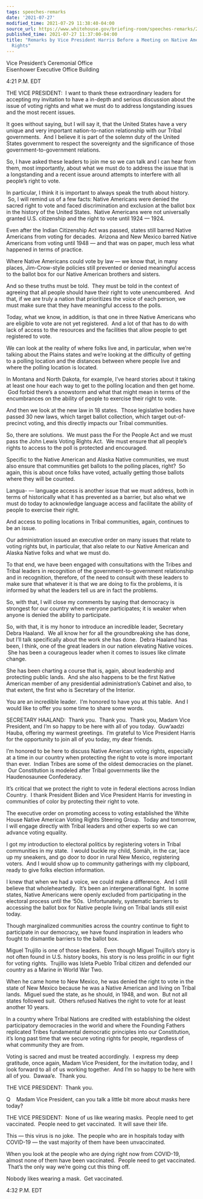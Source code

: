 ```yaml
---
tags: speeches-remarks
date: '2021-07-27'
modified_time: 2021-07-29 11:38:40-04:00
source_url: https://www.whitehouse.gov/briefing-room/speeches-remarks/2021/07/27/remarks-by-vice-president-harris-before-a-meeting-on-native-american-voting-rights/
published_time: 2021-07-27 11:37:00-04:00
title: "Remarks by Vice President Harris Before a Meeting on Native American Voting\_\
  Rights"
---
```

 
Vice President’s Ceremonial Office  
Eisenhower Executive Office Building

4:21 P.M. EDT  
  
THE VICE PRESIDENT:  I want to thank these extraordinary leaders for
accepting my invitation to have a in-depth and serious discussion about
the issue of voting rights and what we must do to address longstanding
issues and the most recent issues.  
  
It goes without saying, but I will say it, that the United States have a
very unique and very important nation-to-nation relationship with our
Tribal governments.  And I believe it is part of the solemn duty of the
United States government to respect the sovereignty and the significance
of those government-to-government relations.  
  
So, I have asked these leaders to join me so we can talk and I can hear
from them, most importantly, about what we must do to address the issue
that is a longstanding and a recent issue around attempts to interfere
with all people’s right to vote.    
  
In particular, I think it is important to always speak the truth about
history.  So, I will remind us of a few facts: Native Americans were
denied the sacred right to vote and faced discrimination and exclusion
at the ballot box in the history of the United States.  Native Americans
were not universally granted U.S. citizenship and the right to vote
until 1924 — 1924.    
  
Even after the Indian Citizenship Act was passed, states still barred
Native Americans from voting for decades.  Arizona and New Mexico barred
Native Americans from voting until 1948 — and that was on paper, much
less what happened in terms of practice.  
  
Where Native Americans could vote by law — we know that, in many places,
Jim-Crow-style policies still prevented or denied meaningful access to
the ballot box for our Native American brothers and sisters.  
  
And so these truths must be told.  They must be told in the context of
agreeing that all people should have their right to vote unencumbered.
 And that, if we are truly a nation that prioritizes the voice of each
person, we must make sure that they have meaningful access to the
polls.  
  
Today, what we know, in addition, is that one in three Native Americans
who are eligible to vote are not yet registered.  And a lot of that has
to do with lack of access to the resources and the facilities that allow
people to get registered to vote.  
  
We can look at the reality of where folks live and, in particular, when
we’re talking about the Plains states and we’re looking at the
difficulty of getting to a polling location and the distances between
where people live and where the polling location is located.  
  
In Montana and North Dakota, for example, I’ve heard stories about it
taking at least one hour each way to get to the polling location and
then get home.  God forbid there’s a snowstorm and what that might mean
in terms of the encumbrances on the ability of people to exercise their
right to vote.   
  
And then we look at the new law in 18 states.  Those legislative bodies
have passed 30 new laws, which target ballot collection, which target
out-of-precinct voting, and this directly impacts our Tribal
communities.   
  
So, there are solutions.  We must pass the For the People Act and we
must pass the John Lewis Voting Rights Act.  We must ensure that all
people’s rights to access to the poll is protected and encouraged.    
  
Specific to the Native American and Alaska Native communities, we must
also ensure that communities get ballots to the polling places, right?
 So again, this is about once folks have voted, actually getting those
ballots where they will be counted.    
  
Langua- — language access is another issue that we must address, both in
terms of historically what it has prevented as a barrier, but also what
we must do today to acknowledge language access and facilitate the
ability of people to exercise their right.    
  
And access to polling locations in Tribal communities, again, continues
to be an issue.   
  
Our administration issued an executive order on many issues that relate
to voting rights but, in particular, that also relate to our Native
American and Alaska Native folks and what we must do.   
  
To that end, we have been engaged with consultations with the Tribes and
Tribal leaders in recognition of the government-to-government
relationship and in recognition, therefore, of the need to consult with
these leaders to make sure that whatever it is that we are doing to fix
the problems, it is informed by what the leaders tell us are in fact the
problems.   
  
So, with that, I will close my comments by saying that democracy is
strongest for our country when everyone participates; it is weaker when
anyone is denied the ability to participate.   
  
So, with that, it is my honor to introduce an incredible leader,
Secretary Debra Haaland.  We all know her for all the groundbreaking she
has done, but I’ll talk specifically about the work she has done.  Debra
Haaland has been, I think, one of the great leaders in our nation
elevating Native voices.  She has been a courageous leader when it comes
to issues like climate change.    
  
She has been charting a course that is, again, about leadership and
protecting public lands.  And she also happens to be the first Native
American member of any presidential administration’s Cabinet and also,
to that extent, the first who is Secretary of the Interior.    
  
You are an incredible leader.  I’m honored to have you at this table.
 And I would like to offer you some time to share some words.  
  
SECRETARY HAALAND:  Thank you.  Thank you.  Thank you, Madam Vice
President, and I’m so happy to be here with all of you today.  Guw’aadzi
Hauba, offering my warmest greetings.  I’m grateful to Vice President
Harris for the opportunity to join all of you today, my dear friends.   
  
I’m honored to be here to discuss Native American voting rights,
especially at a time in our country when protecting the right to vote is
more important than ever.  Indian Tribes are some of the oldest
democracies on the planet.  Our Constitution is modeled after Tribal
governments like the Haudenosaunee Confederacy.    
  
It’s critical that we protect the right to vote in federal elections
across Indian Country.  I thank President Biden and Vice President
Harris for investing in communities of color by protecting their right
to vote.    
  
The executive order on promoting access to voting established the White
House Native American Voting Rights Steering Group.  Today and tomorrow,
I will engage directly with Tribal leaders and other experts so we can
advance voting equality.    
  
I got my introduction to electoral politics by registering voters in
Tribal communities in my state.  I would buckle my child, Somáh, in the
car, lace up my sneakers, and go door to door in rural New Mexico,
registering voters.  And I would show up to community gatherings with my
clipboard, ready to give folks election information.   
  
I knew that when we had a voice, we could make a difference.  And I
still believe that wholeheartedly.  It’s been an intergenerational
fight.  In some states, Native Americans were openly excluded from
participating in the electoral process until the ‘50s.  Unfortunately,
systematic barriers to accessing the ballot box for Native people living
on Tribal lands still exist today.    
  
Though marginalized communities across the country continue to fight to
participate in our democracy, we have found inspiration in leaders who
fought to dismantle barriers to the ballot box.    
  
Miguel Trujillo is one of those leaders.  Even though Miguel Trujillo’s
story is not often found in U.S. history books, his story is no less
prolific in our fight for voting rights.  Trujillo was Isleta Pueblo
Tribal citizen and defended our country as a Marine in World War Two.   
  
When he came home to New Mexico, he was denied the right to vote in the
state of New Mexico because he was a Native American and living on
Tribal lands.  Miguel sued the state, as he should, in 1948, and won.
 But not all states followed suit.  Others refused Natives the right to
vote for at least another 10 years.   
  
In a country where Tribal Nations are credited with establishing the
oldest participatory democracies in the world and where the Founding
Fathers replicated Tribes fundamental democratic principles into our
Constitution, it’s long past time that we secure voting rights for
people, regardless of what community they are from.   
  
Voting is sacred and must be treated accordingly.  I express my deep
gratitude, once again, Madam Vice President, for the invitation today,
and I look forward to all of us working together.  And I’m so happy to
be here with all of you.  Dawaa’e.  Thank you.    
  
THE VICE PRESIDENT:  Thank you.  
  
Q    Madam Vice President, can you talk a little bit more about masks
here today?  
  
THE VICE PRESIDENT:  None of us like wearing masks.  People need to get
vaccinated.  People need to get vaccinated.  It will save their life.   
  
This — this virus is no joke.  The people who are in hospitals today
with COVID-19 — the vast majority of them have been unvaccinated.   
  
When you look at the people who are dying right now from COVID-19,
almost none of them have been vaccinated.  People need to get
vaccinated.  That’s the only way we’re going cut this thing off.   
  
Nobody likes wearing a mask.  Get vaccinated.  
  
4:32 P.M. EDT  
